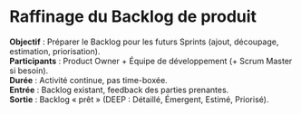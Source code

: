 # Raffinage du Backlog de produit 

**Objectif** : Préparer le Backlog pour les futurs Sprints (ajout, découpage, estimation, priorisation).  
**Participants** : Product Owner + Équipe de développement (+ Scrum Master si besoin).  
**Durée** : Activité continue, pas time-boxée.  
**Entrée** : Backlog existant, feedback des parties prenantes.  
**Sortie** : Backlog « prêt » (DEEP : Détaillé, Émergent, Estimé, Priorisé).